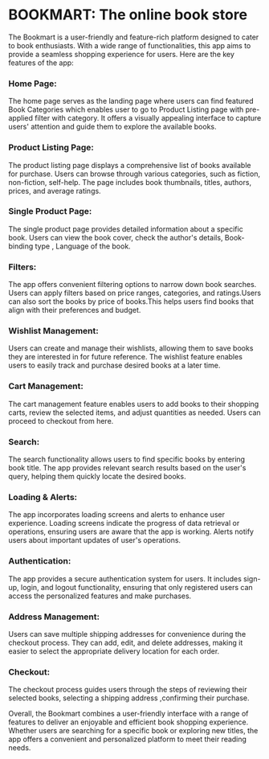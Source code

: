 <h1>BOOKMART: The online book store</h1>

<p>
The Bookmart is a user-friendly and feature-rich platform designed to cater to book enthusiasts. With a wide range of functionalities, this app aims to provide a seamless shopping experience for users. Here are the key features of the app:
</p>

<h3>
Home Page:
</h3>
<p>
The home page serves as the landing page where users can find featured Book Categories which enables user to go to Product Listing page with pre-applied filter with category. It offers a visually appealing interface to capture users' attention and guide them to explore the available books.
</p>

<h3>
Product Listing Page:
</h3>
<p>
The product listing page displays a comprehensive list of books available for purchase. Users can browse through various categories, such as fiction, non-fiction, self-help. The page includes book thumbnails, titles, authors, prices, and average ratings.
</p>

<h3>
Single Product Page:
</h3>
<p>
The single product page provides detailed information about a specific book. Users can view the book cover, check the author's details, Book-binding type , Language of the book. 
</p>

<h3>
Filters:
</h3>
<p>
The app offers convenient filtering options to narrow down book searches. Users can apply filters based on price ranges, categories, and ratings.Users can also sort the books by price of books.This helps users find books that align with their preferences and budget.
</p>

<h3>
Wishlist Management:
</h3>
<p>
Users can create and manage their wishlists, allowing them to save books they are interested in for future reference. The wishlist feature enables users to easily track and purchase desired books at a later time.
</p>

<h3>
Cart Management:
</h3>
<p>
The cart management feature enables users to add books to their shopping carts, review the selected items, and adjust quantities as needed. Users can proceed to checkout from here.
</p>

<h3>
Search:
</h3>
<p>
The search functionality allows users to find specific books by entering book title. The app provides relevant search results based on the user's query, helping them quickly locate the desired books.
</p>

<h3>
Loading & Alerts:
</h3>
<p>
The app incorporates loading screens and alerts to enhance user experience. Loading screens indicate the progress of data retrieval or operations, ensuring users are aware that the app is working. Alerts notify users about important updates of user's operations.
</p>

<h3>
Authentication:
</h3>
<p>
The app provides a secure authentication system for users. It includes sign-up, login, and logout functionality, ensuring that only registered users can access the personalized features and make purchases.
</p>

<h3>
Address Management:
</h3>
<p>
Users can save multiple shipping addresses for convenience during the checkout process. They can add, edit, and delete addresses, making it easier to select the appropriate delivery location for each order.
</p>

<h3>
Checkout:
</h3>
<p>
The checkout process guides users through the steps of reviewing their selected books, selecting a shipping address ,confirming their purchase.
</p>

Overall, the Bookmart combines a user-friendly interface with a range of features to deliver an enjoyable and efficient book shopping experience. Whether users are searching for a specific book or exploring new titles, the app offers a convenient and personalized platform to meet their reading needs.
